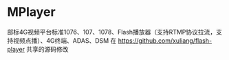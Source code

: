 # MPlayer
部标4G视频平台标准1076、107、1078、Flash播放器（支持RTMP协议拉流，支持视频点播）、4G终端、ADAS、DSM
在 https://github.com/xuliang/flash-player 共享的源码修改
